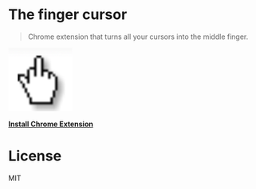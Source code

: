 # The finger cursor

> Chrome extension that turns all your cursors into the middle finger.

<img src="./icon128.png" />

**[Install Chrome Extension](https://chrome.google.com/webstore/detail/the-finger-cursor/pefbcdoghamgldfkhonodjmmdcfdcfbh)**

# License

MIT
